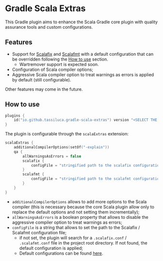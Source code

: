 # Gradle Scala Extras

This Gradle plugin aims to enhance the Scala Gradle core plugin with quality assurance tools and custom configurations.

## Features

- Support for [Scalafix](https://scalacenter.github.io/scalafix/) and [Scalafmt](https://scalameta.org/scalafmt/) with a default configuration that can be overridden following the [How to use](#how-to-use) section.
  - Wartremover support is expected soon.
- Configuration of Scala compiler options;
- Aggressive Scala compiler option to treat warnings as errors is applied by default (still configurable).

Other features may come in the future.

## How to use

```kotlin
plugins {
    id("io.github.tassiluca.gradle-scala-extras") version "<SELECT THE VERSION>"
}
```

The plugin is configurable through the `scalaExtras` extension:

```kotlin
scalaExtras {
    additionalCompilerOptions(setOf("-explain"))
    qa { 
        allWarningsAsErrors = false
        scalafix {
            configFile = "stringified path to the scalafix configuration"
        }
        scalafmt {
            configFile = "stringified path to the scalafmt configuration"
        } 
    }
}
```

- `additionalCompilerOptions` allows to add more options to the Scala compiler (this is necessary because the core Scala plugin allow only to replace the default options and not setting them incrementally);
- `allWarningsAsErrors` is a boolean property that allows to disable the aggressive compiler option to treat warnings as errors;
- `configFile` is a string that allows to set the path to the Scalafix / Scalafmt configuration file;
  - if not set, the plugin will search for a `.scalafix.conf` / `.scalafmt.conf` file in the project root directory. If not found, the default configuration is applied;
  - Default configurations can be found [here](./src/main/resources/io/github/tassiluca/scalaextras/).
